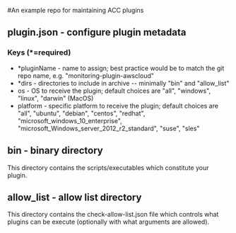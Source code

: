 #An example repo for maintaining ACC plugins

## plugin.json - configure plugin metadata 
### Keys (\*=required) 
- \*pluginName - name to assign; best practice would be to match the git repo name, e.g. "monitoring-plugin-awscloud"
- \*dirs - directories to include in archive -- minimally "bin" and "allow_list"
- os - OS to receive the plugin; default choices are "all", "windows", "linux", "darwin" (MacOS)
- platform - specific platform to receive the plugin; default choices are "all", "ubuntu", "debian", "centos", "redhat", "microsoft_windows_10_enterprise", "microsoft_Windows_server_2012_r2_standard", "suse", "sles"

## bin - binary directory
This directory contains the scripts/executables which constitute your plugin.

## allow_list - allow list directory
This directory contains the check-allow-list.json file which controls what plugins can be execute (optionally with what arguments are allowed).
